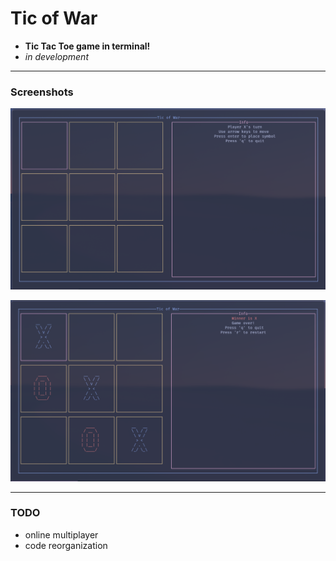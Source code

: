 # Tic of War

- **Tic Tac Toe game in terminal!**
- *in development*


---

### Screenshots
![alt text](./screenshots/default.png)

![alt text](./screenshots/win.png)

---

### TODO
- online multiplayer
- code reorganization